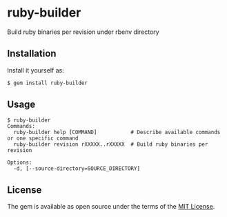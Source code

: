 # ruby-builder

Build ruby binaries per revision under rbenv directory

## Installation

Install it yourself as:

```bash
$ gem install ruby-builder
```

## Usage

```
$ ruby-builder
Commands:
  ruby-builder help [COMMAND]           # Describe available commands or one specific command
  ruby-builder revision rXXXXX..rXXXXX  # Build ruby binaries per revision

Options:
  -d, [--source-directory=SOURCE_DIRECTORY]

```

## License

The gem is available as open source under the terms of the [MIT License](https://opensource.org/licenses/MIT).
